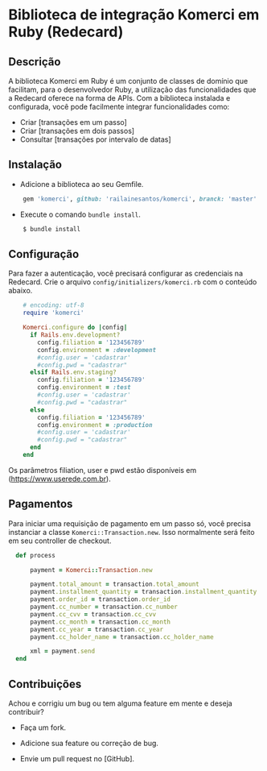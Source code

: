 # Biblioteca de integração Komerci em Ruby (Redecard)

## Descrição

A biblioteca Komerci em Ruby é um conjunto de classes de domínio que facilitam, para o desenvolvedor Ruby, a utilização das funcionalidades que a Redecard oferece na forma de APIs. Com a biblioteca instalada e configurada, você pode facilmente integrar funcionalidades como:

 - Criar [transações em um passo]
 - Criar [transações em dois passos]
 - Consultar [transações por intervalo de datas]

## Instalação

 - Adicione a biblioteca ao seu Gemfile.

```ruby
    gem 'komerci', github: 'railainesantos/komerci', branck: 'master'
```

 - Execute o comando `bundle install`.

```ruby
    $ bundle install
```

## Configuração

Para fazer a autenticação, você precisará configurar as credenciais na Redecard. Crie o arquivo `config/initializers/komerci.rb` com o conteúdo abaixo.

```ruby
    # encoding: utf-8
    require 'komerci'

    Komerci.configure do |config|
      if Rails.env.development?
        config.filiation = '123456789'
        config.environment = :development
        #config.user = 'cadastrar'
        #config.pwd = "cadastrar"
      elsif Rails.env.staging?
        config.filiation = '123456789'
        config.environment = :test
        #config.user = 'cadastrar'
        #config.pwd = "cadastrar"
      else
        config.filiation = '123456789'
        config.environment = :production
        #config.user = 'cadastrar'
        #config.pwd = "cadastrar"
      end
    end

```
Os parâmetros filiation, user e pwd estão disponíveis em (https://www.userede.com.br).


## Pagamentos

Para iniciar uma requisição de pagamento em um passo só, você precisa instanciar a classe `Komerci::Transaction.new`. Isso normalmente será feito em seu controller de checkout.

```ruby
  def process

      payment = Komerci::Transaction.new

      payment.total_amount = transaction.total_amount
      payment.installment_quantity = transaction.installment_quantity
      payment.order_id = transaction.order_id
      payment.cc_number = transaction.cc_number
      payment.cc_cvv = transaction.cc_cvv
      payment.cc_month = transaction.cc_month
      payment.cc_year = transaction.cc_year
      payment.cc_holder_name = transaction.cc_holder_name

      xml = payment.send
  end

```

## Contribuições

Achou e corrigiu um bug ou tem alguma feature em mente e deseja contribuir?

* Faça um fork.
* Adicione sua feature ou correção de bug.
* Envie um pull request no [GitHub].

  [documentação do komerci]: https://www.userede.com.br/pt-BR/Lists/Downloads/Attachments/12/2409_Manual%20Komerci%20Webservice.pdf
